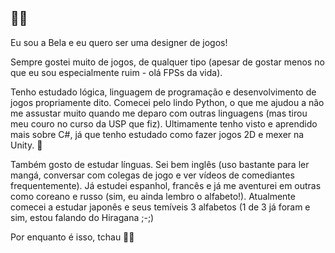 ## 🙇‍♀️

Eu sou a Bela e eu quero ser uma designer de jogos!

Sempre gostei muito de jogos, de qualquer tipo (apesar de gostar menos no que eu sou especialmente ruim - olá FPSs da vida).

Tenho estudado lógica, linguagem de programação e desenvolvimento de jogos propriamente dito. Comecei pelo lindo Python, o que me ajudou a não me assustar muito quando me deparo com outras linguagens (mas tirou meu couro no curso da USP que fiz). Ultimamente tenho visto e aprendido mais sobre C#, já que tenho estudado como fazer jogos 2D e mexer na Unity. 👾

Também gosto de estudar línguas. Sei bem inglês (uso bastante para ler mangá, conversar com colegas de jogo e ver vídeos de comediantes frequentemente). Já estudei espanhol, francês e já me aventurei em outras como coreano e russo (sim, eu ainda lembro o alfabeto!). Atualmente comecei a estudar japonês e seus temíveis 3 alfabetos (1 de 3 já foram e sim, estou falando do Hiragana ;-;)

Por enquanto é isso, tchau 🙅‍♀️

<!--
**belazevedo/belazevedo** is a ✨ _special_ ✨ repository because its `README.md` (this file) appears on your GitHub profile.

Here are some ideas to get you started:

- 🔭 I’m currently working on ...
- 🌱 I’m currently learning ...
- 👯 I’m looking to collaborate on ...
- 🤔 I’m looking for help with ...
- 💬 Ask me about ...
- 📫 How to reach me: ...
- 😄 Pronouns: ...
- ⚡ Fun fact: ...
-->
